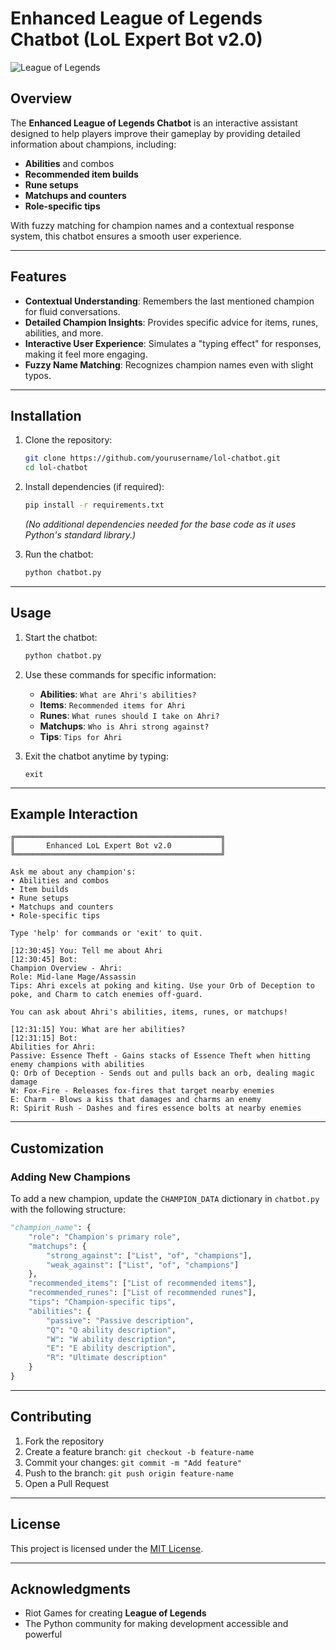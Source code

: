 # Enhanced League of Legends Chatbot (LoL Expert Bot v2.0)

![League of Legends](https://upload.wikimedia.org/wikipedia/en/7/77/League_of_Legends_logo.png)

## Overview

The **Enhanced League of Legends Chatbot** is an interactive assistant designed to help players improve their gameplay by providing detailed information about champions, including:

- **Abilities** and combos
- **Recommended item builds**
- **Rune setups**
- **Matchups and counters**
- **Role-specific tips**

With fuzzy matching for champion names and a contextual response system, this chatbot ensures a smooth user experience.

---

## Features

- **Contextual Understanding**: Remembers the last mentioned champion for fluid conversations.
- **Detailed Champion Insights**: Provides specific advice for items, runes, abilities, and more.
- **Interactive User Experience**: Simulates a "typing effect" for responses, making it feel more engaging.
- **Fuzzy Name Matching**: Recognizes champion names even with slight typos.

---

## Installation

1. Clone the repository:
   ```bash
   git clone https://github.com/yourusername/lol-chatbot.git
   cd lol-chatbot
   ```
2. Install dependencies (if required):
   ```bash
   pip install -r requirements.txt
   ```
   *(No additional dependencies needed for the base code as it uses Python's standard library.)*

3. Run the chatbot:
   ```bash
   python chatbot.py
   ```

---

## Usage

1. Start the chatbot:
   ```bash
   python chatbot.py
   ```

2. Use these commands for specific information:
   - **Abilities**: `What are Ahri's abilities?`
   - **Items**: `Recommended items for Ahri`
   - **Runes**: `What runes should I take on Ahri?`
   - **Matchups**: `Who is Ahri strong against?`
   - **Tips**: `Tips for Ahri`

3. Exit the chatbot anytime by typing:
   ```text
   exit
   ```

---

## Example Interaction

```plaintext
╔══════════════════════════════════════════════╗
║       Enhanced LoL Expert Bot v2.0           ║
╚══════════════════════════════════════════════╝

Ask me about any champion's:
• Abilities and combos
• Item builds
• Rune setups
• Matchups and counters
• Role-specific tips

Type 'help' for commands or 'exit' to quit.

[12:30:45] You: Tell me about Ahri
[12:30:45] Bot: 
Champion Overview - Ahri:
Role: Mid-lane Mage/Assassin
Tips: Ahri excels at poking and kiting. Use your Orb of Deception to poke, and Charm to catch enemies off-guard.

You can ask about Ahri's abilities, items, runes, or matchups!

[12:31:15] You: What are her abilities?
[12:31:15] Bot: 
Abilities for Ahri:
Passive: Essence Theft - Gains stacks of Essence Theft when hitting enemy champions with abilities
Q: Orb of Deception - Sends out and pulls back an orb, dealing magic damage
W: Fox-Fire - Releases fox-fires that target nearby enemies
E: Charm - Blows a kiss that damages and charms an enemy
R: Spirit Rush - Dashes and fires essence bolts at nearby enemies
```

---

## Customization

### Adding New Champions
To add a new champion, update the `CHAMPION_DATA` dictionary in `chatbot.py` with the following structure:

```python
"champion_name": {
    "role": "Champion's primary role",
    "matchups": {
        "strong_against": ["List", "of", "champions"],
        "weak_against": ["List", "of", "champions"]
    },
    "recommended_items": ["List of recommended items"],
    "recommended_runes": ["List of recommended runes"],
    "tips": "Champion-specific tips",
    "abilities": {
        "passive": "Passive description",
        "Q": "Q ability description",
        "W": "W ability description",
        "E": "E ability description",
        "R": "Ultimate description"
    }
}
```

---

## Contributing

1. Fork the repository
2. Create a feature branch: `git checkout -b feature-name`
3. Commit your changes: `git commit -m "Add feature"`
4. Push to the branch: `git push origin feature-name`
5. Open a Pull Request

---

## License

This project is licensed under the [MIT License](LICENSE).

---

## Acknowledgments

- Riot Games for creating **League of Legends**
- The Python community for making development accessible and powerful

